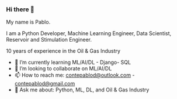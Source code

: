 ### Hi there 👋

My name is Pablo.

I am a Python Developer, Machine Learning Engineer, Data Scientist, Reservoir and Stimulation Engineer.

10 years of experience in the Oil & Gas Industry

- 🌱 I’m currently learning ML/AI/DL - Django- SQL
- 👯 I’m looking to collaborate on ML/AI/DL
- 📫 How to reach me: contepablod@outlook.com - contepablod@gmail.com
- 💬 Ask me about: Python, ML, DL, and Oil & Gas Industry


<!--
**contepablod/contepablod** is a ✨ _special_ ✨ repository because its `README.md` (this file) appears on your GitHub profile.

Here are some ideas to get you started:

- 🔭 I’m currently working on ...
- 🌱 I’m currently learning ...
- 👯 I’m looking to collaborate on ...
- 🤔 I’m looking for help with ...
- 💬 Ask me about ...
- 📫 How to reach me: ...
- 😄 Pronouns: ...
- ⚡ Fun fact: ...
-->
